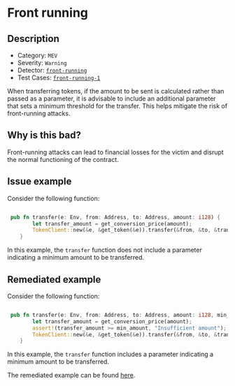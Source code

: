 # Front running

## Description

- Category: `MEV`
- Severity: `Warning`
- Detector: [`front-running`](https://github.com/CoinFabrik/scout-soroban/tree/main/detectors/front-running)
- Test Cases: [`front-running-1`](https://github.com/CoinFabrik/scout-soroban/tree/main/test-cases/front-running/front-running-1)

When transferring tokens, if the amount to be sent is calculated rather than passed as a parameter, it is advisable to include an additional parameter that sets a minimum threshold for the transfer. This helps mitigate the risk of front-running attacks.

## Why is this bad?

Front-running attacks can lead to financial losses for the victim and disrupt the normal functioning of the contract.

## Issue example

Consider the following function:

```rust

 pub fn transfer(e: Env, from: Address, to: Address, amount: i128) {
        let transfer_amount = get_conversion_price(amount);
        TokenClient::new(&e, &get_token(&e)).transfer(&from, &to, &transfer_amount);
    }

```

In this example, the `transfer` function does not include a parameter indicating a minimum amount to be transferred.

## Remediated example

Consider the following function:

```rust

 pub fn transfer(e: Env, from: Address, to: Address, amount: i128, min_amount: i128) {
        let transfer_amount = get_conversion_price(amount);
        assert!(transfer_amount >= min_amount, "Insufficient amount");
        TokenClient::new(&e, &get_token(&e)).transfer(&from, &to, &transfer_amount);
    }

```

In this example, the `transfer` function includes a parameter indicating a minimum amount to be transferred.

The remediated example can be found [here](https://github.com/CoinFabrik/scout-soroban/tree/main/test-cases/front-running/front-running-1/remediated-example).

